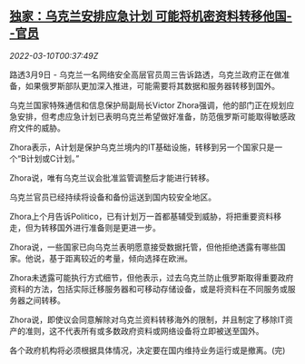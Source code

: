 <!--1646874063000-->
[独家：乌克兰安排应急计划 可能将机密资料转移他国--官员](https://cn.reuters.com/article/ukraine-crisis-tech-contingency-0310-idCNKBS2L7024)
------

<div><i>2022-03-10T00:37:49Z</i></div><p>路透3月9日 - 乌克兰一名网络安全高层官员周三告诉路透，乌克兰政府正在做准备，如果俄罗斯部队更加深入推进，可能需要将其数据和服务器转移到国外。</p><p>乌克兰国家特殊通信和信息保护局副局长Victor Zhora强调，他的部门正在规划应急安排，但考虑应急计划已表明乌克兰希望做好准备，防范俄罗斯可能取得敏感政府文件的威胁。</p><p>Zhora表示，A计划是保护乌克兰境内的IT基础设施，转移到另一个国家只是一个“B计划或C计划。”</p><p>Zhora说，唯有乌克兰议会批准监管调整后才能进行转移。</p><p>乌克兰官员已经持续将设备和备份运送到国内较安全地区。</p><p>Zhora上个月告诉Politico，已有计划万一首都基辅受到威胁，将把重要资料移走，但为转移国外进行准备则是更进一步。</p><p>Zhora说，一些国家已向乌克兰表明愿意接受数据托管，但他拒绝透露有哪些国家。他说，基于距离较近的考量，倾向选择在欧洲。</p><p>Zhora未透露可能执行方式细节，但他表示，过去乌克兰防止俄罗斯取得重要政府资料的方法，包括实际迁移服务器和可移动存储设备，或是将资料在不同服务或服务器之间转移。</p><p>Zhora说，即使议会同意解除对乌克兰资料转移海外的限制，并且制定了移除IT资产的准则，这不代表所有或多数政府资料或网络设备将立即被送至国外。</p><p>各个政府机构将必须根据具体情况，决定要在国内维持业务运行或是撤离。(完)</p>
